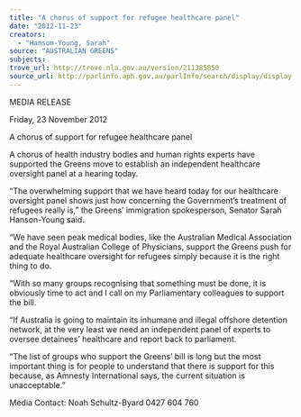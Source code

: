 ```yaml
---
title: "A chorus of support for refugee healthcare panel"
date: "2012-11-23"
creators:
  - "Hanson-Young, Sarah"
source: "AUSTRALIAN GREENS"
subjects:
trove_url: http://trove.nla.gov.au/version/211385850
source_url: http://parlinfo.aph.gov.au/parlInfo/search/display/display.w3p;query=Id%3A%22media/pressrel/2062950%22
---
```


 MEDIA RELEASE   

 Friday, 23 November 2012   

 A chorus of support for refugee healthcare  panel   

 A chorus of health industry bodies and human rights experts have supported the Greens  move to establish an independent healthcare oversight panel at a hearing today.   

 “The overwhelming support that we have heard today for our healthcare oversight panel  shows just how concerning the Government’s treatment of refugees really is,” the Greens’  immigration spokesperson, Senator Sarah Hanson-Young said.   

 “We have seen peak medical bodies, like the Australian Medical Association and the Royal  Australian College of Physicians, support the Greens push for adequate healthcare oversight  for refugees simply because it is the right thing to do.   

 “With so many groups recognising that something must be done, it is obviously time to act  and I call on my Parliamentary colleagues to support the bill.   

 “If Australia is going to maintain its inhumane and illegal offshore detention network, at the  very least we need an independent panel of experts to oversee detainees’ healthcare and  report back to parliament.   

 “The list of groups who support the Greens’ bill is long but the most important thing is for  people to understand that there is support for this because, as Amnesty International says,  the current situation is unacceptable.”   

 Media Contact: Noah Schultz-Byard 0427 604 760   

 

